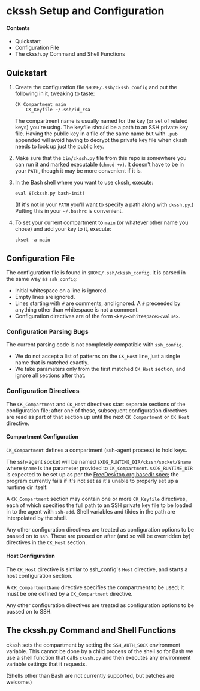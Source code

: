 ckssh Setup and Configuration
=============================

#### Contents

* Quickstart
* Configuration File
* The ckssh.py Command and Shell Functions


Quickstart
----------

1.  Create the configuration file `$HOME/.ssh/ckssh_config` and put
    the following in it, tweaking to taste:

        CK_Compartment main
            CK_Keyfile ~/.ssh/id_rsa

    The compartment name is usually named for the key (or set of
    related keys) you're using. The keyfile should be a path to an SSH
    private key file. Having the public key in a file of the same name
    but with `.pub` appended will avoid having to decrypt the private
    key file when ckssh needs to look up just the public key.

2.  Make sure that the `bin/ckssh.py` file from this repo is somewhere
    you can run it and marked executable (`chmod +x`). It doesn't have
    to be in your `PATH`, though it may be more convenient if it is.

3.  In the Bash shell where you want to use ckssh, execute:

        eval $(ckssh.py bash-init)

    (If it's not in your `PATH` you'll want to specify a path along
    with `ckssh.py`.) Putting this in your `~/.bashrc` is convenient.

4.  To set your current compartment to `main` (or whatever other name
    you chose) and add your key to it, execute:

        ckset -a main


Configuration File
------------------

The configuration file is found in `$HOME/.ssh/ckssh_config`. It is
parsed in the same way as `ssh_config`:

* Initial whitespace on a line is ignored.
* Empty lines are ignored.
* Lines starting with `#` are comments, and ignored. A `#` preceeded
  by anything other than whitespace is not a comment.
* Configuration directives are of the form `<key><whitespace><value>`.

### Configuration Parsing Bugs

The current parsing code is not completely compatible with `ssh_config`.

* We do not accept a list of patterns on the `CK_Host` line, just a
  single name that is matched exactly.
* We take parameters only from the first matched `CK_Host` section,
  and ignore all sections after that.

### Configuration Directives

The `CK_Compartment` and `CK_Host` directives start separate
sections of the configuration file; after one of these, subsequent
configuration directives are read as part of that section up until
the next `CK_Compartment` or `CK_Host` directive.

#### Compartment Configuration

`CK_Compartment` defines a compartment (ssh-agent process) to
hold keys.

The ssh-agent socket will be named `$XDG_RUNTIME_DIR/ckssh/socket/$name`
where `$name` is the parameter provided to `CK_Compartment`.
`$XDG_RUNTIME_DIR` is expected to be set up as per the [FreeDesktop.org
basedir spec][basedir]; the program currently fails if it's not set as
it's unable to properly set up a runtime dir itself.

A `CK_Compartment` section may contain one or more `CK_Keyfile`
directives, each of which specifies the full path to an SSH private
key file to be loaded in to the agent with `ssh-add`. Shell variables
and tildes in the path are interpolated by the shell.

Any other configuration directives are treated as configuration
options to be passed on to `ssh`. These are passed on after (and so
will be overridden by) directives in the `CK_Host` section.

[basedir]: https://specifications.freedesktop.org/basedir-spec/basedir-spec-latest.html

#### Host Configuration

The `CK_Host` directive is similar to ssh_config's `Host` directive,
and starts a host configuration section.

A `CK_CompartmentName` directive specifies the compartment to be used;
it must be one defined by a `CK_Compartment` directive.

Any other configuration directives are treated as configuration
options to be passed on to SSH.


The ckssh.py Command and Shell Functions
----------------------------------------

ckssh sets the compartment by setting the `SSH_AUTH_SOCK` environment
variable. This cannot be done by a child process of the shell so for
Bash we use a shell function that calls `ckssh.py` and then executes
any environment variable settings that it requests.

(Shells other than Bash are not currently supported, but patches are
welcome.)

